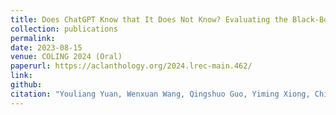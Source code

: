 ```yaml
---
title: Does ChatGPT Know that It Does Not Know? Evaluating the Black-Box Calibration of ChatGPT 
collection: publications
permalink:  
date: 2023-08-15
venue: COLING 2024 (Oral)
paperurl: https://aclanthology.org/2024.lrec-main.462/
link: 
github: 
citation: "Youliang Yuan, Wenxuan Wang, Qingshuo Guo, Yiming Xiong, Chihao Shen and Pinjia He <br><i>COLING 2024 (Oral)</i>"
---
```

